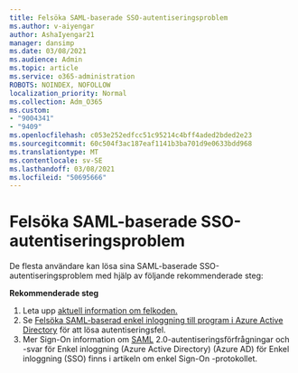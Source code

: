 ```yaml
---
title: Felsöka SAML-baserade SSO-autentiseringsproblem
ms.author: v-aiyengar
author: AshaIyengar21
manager: dansimp
ms.date: 03/08/2021
ms.audience: Admin
ms.topic: article
ms.service: o365-administration
ROBOTS: NOINDEX, NOFOLLOW
localization_priority: Normal
ms.collection: Adm_O365
ms.custom:
- "9004341"
- "9409"
ms.openlocfilehash: c053e252edfcc51c95214c4bff4aded2bded2e23
ms.sourcegitcommit: 60c504f3ac187eaf1141b3ba701d9e0633bdd968
ms.translationtype: MT
ms.contentlocale: sv-SE
ms.lasthandoff: 03/08/2021
ms.locfileid: "50695666"
---
```

# <a name="troubleshoot-saml-based-sso-authentication-issues"></a>Felsöka SAML-baserade SSO-autentiseringsproblem

De flesta användare kan lösa sina SAML-baserade SSO-autentiseringsproblem med hjälp av följande rekommenderade steg:

**Rekommenderade steg**
1. Leta upp [aktuell information om felkoden.](https://docs.microsoft.com/azure/active-directory/develop/reference-aadsts-error-codes#lookup-current-error-code-information)
1. Se [Felsöka SAML-baserad enkel inloggning till program i Azure Active Directory](https://docs.microsoft.com/azure/active-directory/manage-apps/debug-saml-sso-issues) för att lösa autentiseringsfel.
1. Mer Sign-On information om [SAML](https://docs.microsoft.com/azure/active-directory/develop/single-sign-on-saml-protocol) 2.0-autentiseringsförfrågningar och -svar för Enkel inloggning (Azure Active Directory) (Azure AD) för Enkel inloggning (SSO) finns i artikeln om enkel Sign-On -protokollet.


